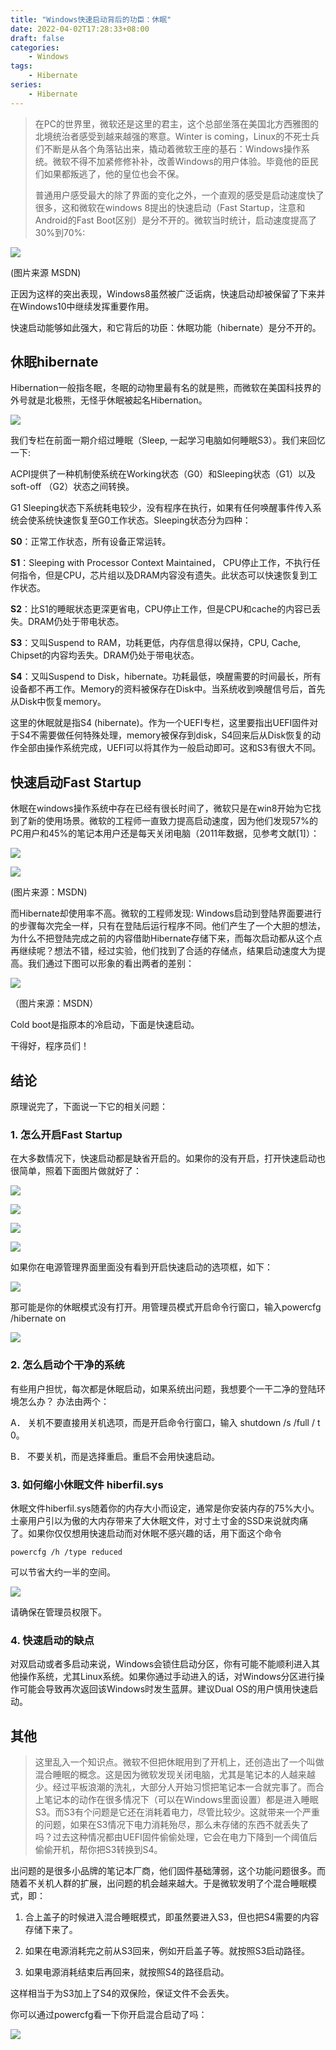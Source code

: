 ```yaml
---
title: "Windows快速启动背后的功臣：休眠"
date: 2022-04-02T17:28:33+08:00
draft: false
categories:
    - Windows
tags:
    - Hibernate
series:
    - Hibernate
---
```


> 在PC的世界里，微软还是这里的君主，这个总部坐落在美国北方西雅图的北境统治者感受到越来越强的寒意。Winter is coming，Linux的不死士兵们不断是从各个角落钻出来，撬动着微软王座的基石：Windows操作系统。微软不得不加紧修修补补，改善Windows的用户体验。毕竟他的臣民们如果都叛逃了，他的皇位也会不保。
>
> 普通用户感受最大的除了界面的变化之外，一个直观的感受是启动速度快了很多，这和微软在windows 8提出的快速启动（Fast Startup，注意和Android的Fast Boot区别）是分不开的。微软当时统计，启动速度提高了30%到70%:

![](https://pic2.zhimg.com/v2-d01581b77005f162ecfe13312d4f8b15_r.jpg)

(图片来源 MSDN)

正因为这样的突出表现，Windows8虽然被广泛诟病，快速启动却被保留了下来并在Windows10中继续发挥重要作用。

快速启动能够如此强大，和它背后的功臣：休眠功能（hibernate）是分不开的。

## 休眠hibernate

Hibernation一般指冬眠，冬眠的动物里最有名的就是熊，而微软在美国科技界的外号就是北极熊，无怪乎休眠被起名Hibernation。

![](https://pic1.zhimg.com/v2-328f6eec4ce707ada528f5bc6bd1ac60_r.jpg)

我们专栏在前面一期介绍过睡眠（Sleep, 一起学习电脑如何睡眠S3）。我们来回忆一下:

ACPI提供了一种机制使系统在Working状态（G0）和Sleeping状态（G1）以及soft-off （G2）状态之间转换。

G1 Sleeping状态下系统耗电较少，没有程序在执行，如果有任何唤醒事件传入系统会使系统快速恢复至G0工作状态。Sleeping状态分为四种：

**S0**：正常工作状态，所有设备正常运转。

**S1**：Sleeping with Processor Context Maintained， CPU停止工作，不执行任何指令，但是CPU，芯片组以及DRAM内容没有遗失。此状态可以快速恢复到工作状态。

**S2**：比S1的睡眠状态更深更省电，CPU停止工作，但是CPU和cache的内容已丢失。DRAM仍处于带电状态。

**S3**：又叫Suspend to RAM，功耗更低，内存信息得以保持，CPU, Cache, Chipset的内容均丢失。DRAM仍处于带电状态。

**S4**：又叫Suspend to Disk，hibernate。功耗最低，唤醒需要的时间最长，所有设备都不再工作。Memory的资料被保存在Disk中。当系统收到唤醒信号后，首先从Disk中恢复memory。

这里的休眠就是指S4 (hibernate)。作为一个UEFI专栏，这里要指出UEFI固件对于S4不需要做任何特殊处理，memory被保存到disk，S4回来后从Disk恢复的动作全部由操作系统完成，UEFI可以将其作为一般启动即可。这和S3有很大不同。

## 快速启动Fast Startup

休眠在windows操作系统中存在已经有很长时间了，微软只是在win8开始为它找到了新的使用场景。微软的工程师一直致力提高启动速度，因为他们发现57%的PC用户和45%的笔记本用户还是每天关闭电脑（2011年数据，见参考文献[1]）：

![](https://pic4.zhimg.com/80/v2-d5d07af318fd122b82a43b1fb1db3e77_1440w.jpg)

![](https://pic1.zhimg.com/80/v2-0172ccb2d05b83e2edf902c4db61e534_1440w.jpg)

(图片来源：MSDN)

而Hibernate却使用率不高。微软的工程师发现: Windows启动到登陆界面要进行的步骤每次完全一样，只有在登陆后运行程序不同。他们产生了一个大胆的想法，为什么不把登陆完成之前的内容借助Hibernate存储下来，而每次启动都从这个点再继续呢？想法不错，经过实验，他们找到了合适的存储点，结果启动速度大为提高。我们通过下图可以形象的看出两者的差别：

![](https://pic1.zhimg.com/80/v2-2005708505e7776d143d8eb59c1edaa8_1440w.png)

（图片来源：MSDN）

Cold boot是指原本的冷启动，下面是快速启动。

干得好，程序员们！

## 结论

原理说完了，下面说一下它的相关问题：

### **1. 怎么开启Fast Startup**

在大多数情况下，快速启动都是缺省开启的。如果你的没有开启，打开快速启动也很简单，照着下面图片做就好了：

![](https://pic1.zhimg.com/80/v2-d1f23648fb19e5c81d6596157e14e494_1440w.jpg)

![](https://pic3.zhimg.com/80/v2-189aba46bbe0c0c81b2e5ed78bef35b6_1440w.jpg)

![](https://pic1.zhimg.com/80/v2-065cea2dc43dd021be3300df649c8234_1440w.jpg)

![](https://pic3.zhimg.com/80/v2-40c299553f555e5355687d23657154f6_1440w.jpg)

如果你在电源管理界面里面没有看到开启快速启动的选项框，如下：

![](https://pic3.zhimg.com/80/v2-833aac0ab98c71d4e0219bf957915dae_1440w.jpg)

那可能是你的休眠模式没有打开。用管理员模式开启命令行窗口，输入powercfg /hibernate on

![](https://pic1.zhimg.com/80/v2-6ee37661514a2b713dedccdb0551fc4c_1440w.jpg)

### **2. 怎么启动个干净的系统**

有些用户担忧，每次都是休眠启动，如果系统出问题，我想要个一干二净的登陆环境怎么办？ 办法由两个：

A． 关机不要直接用关机选项，而是开启命令行窗口，输入 shutdown /s /full / t 0。

B． 不要关机，而是选择重启。重启不会用快速启动。

### **3. 如何缩小休眠文件 hiberfil.sys**

休眠文件hiberfil.sys随着你的内存大小而设定，通常是你安装内存的75%大小。土豪用户引以为傲的大内存带来了大休眠文件，对寸土寸金的SSD来说就肉痛了。如果你仅仅想用快速启动而对休眠不感兴趣的话，用下面这个命令

```
powercfg /h /type reduced
```

可以节省大约一半的空间。

![](https://pic4.zhimg.com/80/v2-40ef606dc035ffc0b9af859ec8a245eb_1440w.png)

请确保在管理员权限下。

### **4. 快速启动的缺点**

对双启动或者多启动来说，Windows会锁住启动分区，你有可能不能顺利进入其他操作系统，尤其Linux系统。如果你通过手动进入的话，对Windows分区进行操作可能会导致再次返回该Windows时发生蓝屏。建议Dual OS的用户慎用快速启动。

## 其他

> 这里乱入一个知识点。微软不但把休眠用到了开机上，还创造出了一个叫做混合睡眠的概念。这是因为微软发现关闭电脑，尤其是笔记本的人越来越少。经过平板浪潮的洗礼，大部分人开始习惯把笔记本一合就完事了。而合上笔记本的动作在很多情况下（可以在Windows里面设置）都是进入睡眠S3。而S3有个问题是它还在消耗着电力，尽管比较少。这就带来一个严重的问题，如果在S3情况下电力消耗殆尽，那么未存储的东西不就丢失了吗？过去这种情况都由UEFI固件偷偷处理，它会在电力下降到一个阈值后偷偷开机，帮你把S3转换到S4。

出问题的是很多小品牌的笔记本厂商，他们固件基础薄弱，这个功能问题很多。而随着不关机人群的扩展，出问题的机会越来越大。于是微软发明了个混合睡眠模式，即：

1. 合上盖子的时候进入混合睡眠模式，即虽然要进入S3，但也把S4需要的内容存储下来了。

2. 如果在电源消耗完之前从S3回来，例如开启盖子等。就按照S3启动路径。

3. 如果电源消耗结束后再回来，就按照S4的路径启动。

这样相当于为S3加上了S4的双保险，保证文件不会丢失。

你可以通过powercfg看一下你开启混合启动了吗：

![](https://pic3.zhimg.com/80/v2-f9d8e3a7c30d1f7c1dfad250e9686b96_1440w.jpg)